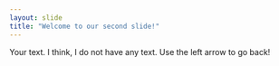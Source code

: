 ```yaml
---
layout: slide
title: "Welcome to our second slide!"
---
```

Your text. I think, I do not have any text.
Use the left arrow to go back!
